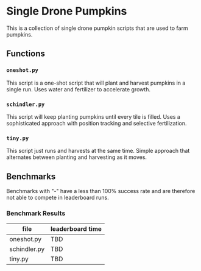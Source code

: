 # Single Drone Pumpkins
This is a collection of single drone pumpkin scripts that are used to farm pumpkins.

## Functions

### `oneshot.py`
This script is a one-shot script that will plant and harvest pumpkins in a single run. Uses water and fertilizer to accelerate growth.

### `schindler.py`
This script will keep planting pumpkins until every tile is filled. Uses a sophisticated approach with position tracking and selective fertilization.

### `tiny.py`
This script just runs and harvests at the same time. Simple approach that alternates between planting and harvesting as it moves.

## Benchmarks
Benchmarks with "-" have a less than 100% success rate and are therefore not able to compete in leaderboard runs.

### Benchmark Results
| file            | leaderboard time |
| --------------- | ---------------- |
| oneshot.py      |              TBD |
| schindler.py    |              TBD |
| tiny.py         |              TBD |

